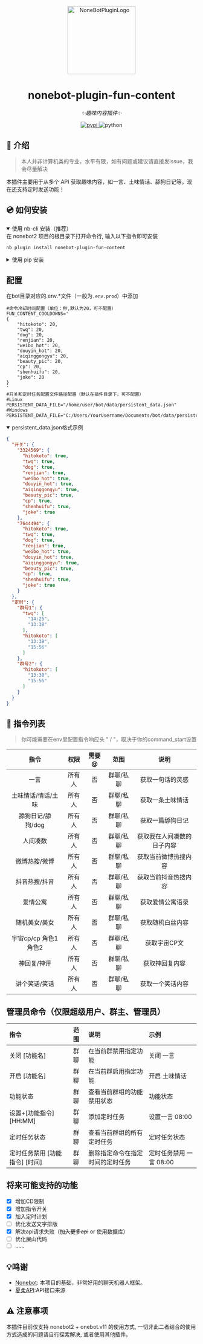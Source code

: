 <p align="center">
  <a href="https://v2.nonebot.dev/store"><img src="https://user-images.githubusercontent.com/44545625/209862575-acdc9feb-3c76-471d-ad89-cc78927e5875.png" width="180" height="180" alt="NoneBotPluginLogo"></a>
</p>

<div align="center">

# nonebot-plugin-fun-content

_✨趣味内容插件✨_

</div>

<p align="center">
  <a href="https://pypi.org/project/nonebot-plugin-fun-content/">
    <img src="https://img.shields.io/pypi/v/nonebot-plugin-fun-content" alt="pypi">
  </a>
  <img src="https://img.shields.io/badge/python-3.10+-blue.svg" alt="python">
</p>


## 📖 介绍
>本人并非计算机类的专业，水平有限，如有问题或建议请直接发issue，我会尽量解决

本插件主要用于从多个 API 获取趣味内容，如一言、土味情话、舔狗日记等。现在还支持定时发送功能！

## 💿 如何安装
<details open>
<summary>使用 nb-cli 安装（推荐）</summary>
在 nonebot2 项目的根目录下打开命令行, 输入以下指令即可安装

    nb plugin install nonebot-plugin-fun-content

</details>

<details>
<summary>使用 pip 安装</summary>
在 nonebot2 项目的根目录下打开命令行, 输入以下指令即可安装

> 如果你启用了 **虚拟环境** 且 **nonebot没有加载本插件** 则需进入虚拟环境（Windows在命令行输入`.venv\Scripts\activate`,Linux使用`source .venv/bin/activate`）再输入下方命令，使用`deactivate`退出虚拟环境

    pip install nonebot-plugin-fun-content

然后打开 nonebot2 项目根目录下的 `pyproject.toml` 文件, 在 `[tool.nonebot]` 部分追加写入

    plugins = ["nonebot_plugin_fun_content"]

</details>

## 配置

在bot目录对应的.env.*文件（一般为`.env.prod`）中添加
```dotenv
#命令冷却时间配置（单位：秒,默认为20，可不配置）
FUN_CONTENT_COOLDOWNS='
{
	"hitokoto": 20, 
	"twq": 20,  
	"dog": 20, 
	"renjian": 20,
	"weibo_hot": 20, 
	"douyin_hot": 20,
	"aiqinggongyu": 20, 
	"beauty_pic": 20, 
	"cp": 20, 
	"shenhuifu": 20,
	"joke": 20
}
'
#开关和定时任务配置文件路径配置（默认在插件目录下，可不配置）
#Linux
PERSISTENT_DATA_FILE="/home/user/bot/data/persistent_data.json"
#Windows
PERSISTENT_DATA_FILE="C:/Users/YourUsername/Documents/bot/data/persistent_data.json"
```

<details open>
<summary>persistent_data.json格式示例</summary>

```json
{
  "开关": {
    "3324569": {
      "hitokoto": true,
      "twq": true,
      "dog": true,
      "renjian": true,
      "weibo_hot": true,
      "douyin_hot": true,
      "aiqinggongyu": true,
      "beauty_pic": true,
      "cp": true,
      "shenhuifu": true,
      "joke": true
    },
    "7644494": {
      "hitokoto": true,
      "twq": true,
      "dog": true,
      "renjian": true,
      "weibo_hot": true,
      "douyin_hot": true,
      "aiqinggongyu": true,
      "beauty_pic": true,
      "cp": true,
      "shenhuifu": true,
      "joke": true
    }
  },
  "定时": {
    "群号1": {
      "twq": [
        "14:25",
        "13:38"
      ],
      "hitokoto": [
        "13:38",
        "15:56"
      ]
    },
    "群号2": {
      "hitokoto": [
        "13:38",
        "15:56"
      ]
    }
  }
}
```

</details>

## 🎉 指令列表
> 你可能需要在env里配置指令响应头 " / "，取决于你的command_start设置

| 指令 | 权限 | 需要@ | 范围 | 说明 |
|:-----:|:----:|:----:|:----:|:----:|
| 一言 | 所有人 | 否 | 群聊/私聊 | 获取一句话的灵感 |
| 土味情话/情话/土味 | 所有人 | 否 | 群聊/私聊 | 获取一条土味情话 |
| 舔狗日记/舔狗/dog | 所有人 | 否 | 群聊/私聊 | 获取一篇舔狗日记 |
| 人间凑数 | 所有人 | 否 | 群聊/私聊 | 获取我在人间凑数的日子内容 |
| 微博热搜/微博 | 所有人 | 否 | 群聊/私聊 | 获取当前微博热搜内容 |
| 抖音热搜/抖音 | 所有人 | 否 | 群聊/私聊 | 获取当前抖音热搜内容 |
| 爱情公寓 | 所有人 | 否 | 群聊/私聊 | 获取爱情公寓语录 |
| 随机美女/美女 | 所有人 | 否 | 群聊/私聊 | 获取随机白丝内容 |
| 宇宙cp/cp 角色1 角色2 | 所有人 | 否 | 群聊/私聊 | 获取宇宙CP文 |
| 神回复/神评 | 所有人 | 否 | 群聊/私聊 | 获取神回复内容 |
| 讲个笑话/笑话 | 所有人 | 否 | 群聊/私聊 | 获取一个笑话内容 |

## 管理员命令（仅限超级用户、群主、管理员）
| 指令 | 范围 | 说明 | 示例 |
|:-----|:-----|:-----|:-----|
| 关闭 [功能名] | 群聊 | 在当前群禁用指定功能 | 关闭 一言 |
| 开启 [功能名] | 群聊 | 在当前群启用指定功能 | 开启 土味情话 |
| 功能状态 | 群聊 | 查看当前群组的功能禁用状态 | 功能状态 |
| 设置+[功能指令] [HH:MM] | 群聊 | 添加定时任务 | 设置一言 08:00 |
| 定时任务状态 | 群聊 | 查看当前群组的所有定时任务 | 定时任务状态 |
| 定时任务禁用 [功能指令] [时间] | 群聊 | 删除指定命令在指定时间的定时任务 | 定时任务禁用 一言 08:00 |

## 将来可能支持的功能
- [x] 增加CD限制
- [x] 增加指令开关
- [x] 加入定时计划
- [ ] 优化发送文字排版
- [x] 解决api请求失败（~~加入更多api~~ or 使用数据库）
- [ ] 优化屎山代码
- [ ] ......

## 💡鸣谢
- [Nonebot](https://github.com/nonebot/nonebot2): 本项目的基础，非常好用的聊天机器人框架。
- [夏柔API](https://api.aa1.cn/author/1):API接口来源

## ⚠️ 注意事项
本插件目前仅支持 nonebot2 + onebot.v11 的使用方式, 一切非此二者结合的使用方式造成的问题请自行探索解决, 或者使用其他插件。